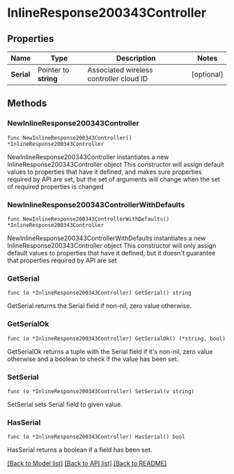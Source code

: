 # InlineResponse200343Controller

## Properties

Name | Type | Description | Notes
------------ | ------------- | ------------- | -------------
**Serial** | Pointer to **string** | Associated wireless controller cloud ID | [optional] 

## Methods

### NewInlineResponse200343Controller

`func NewInlineResponse200343Controller() *InlineResponse200343Controller`

NewInlineResponse200343Controller instantiates a new InlineResponse200343Controller object
This constructor will assign default values to properties that have it defined,
and makes sure properties required by API are set, but the set of arguments
will change when the set of required properties is changed

### NewInlineResponse200343ControllerWithDefaults

`func NewInlineResponse200343ControllerWithDefaults() *InlineResponse200343Controller`

NewInlineResponse200343ControllerWithDefaults instantiates a new InlineResponse200343Controller object
This constructor will only assign default values to properties that have it defined,
but it doesn't guarantee that properties required by API are set

### GetSerial

`func (o *InlineResponse200343Controller) GetSerial() string`

GetSerial returns the Serial field if non-nil, zero value otherwise.

### GetSerialOk

`func (o *InlineResponse200343Controller) GetSerialOk() (*string, bool)`

GetSerialOk returns a tuple with the Serial field if it's non-nil, zero value otherwise
and a boolean to check if the value has been set.

### SetSerial

`func (o *InlineResponse200343Controller) SetSerial(v string)`

SetSerial sets Serial field to given value.

### HasSerial

`func (o *InlineResponse200343Controller) HasSerial() bool`

HasSerial returns a boolean if a field has been set.


[[Back to Model list]](../README.md#documentation-for-models) [[Back to API list]](../README.md#documentation-for-api-endpoints) [[Back to README]](../README.md)


